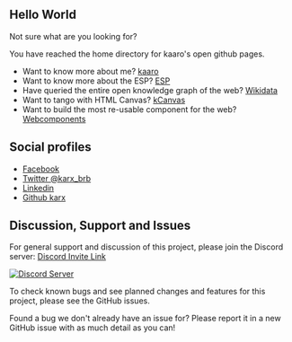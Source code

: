 ## Hello World
Not sure what are you looking for?

You have reached the home directory for kaaro's open github pages.
* Want to know more about me? [kaaro](/kaaro)
* Want to know more about the ESP? [ESP](/ESP)
* Have queried the entire open knowledge graph of the web? [Wikidata](/Wikidata)
* Want to tango with HTML Canvas? [kCanvas](/kCanvas)
* Want to build the most re-usable component for the web? [Webcomponents](/WebComponents)

## Social profiles
* [Facebook](https://www.facebook.com/karx01)
* [Twitter @karx_brb](https://twitter.com/karx_brb)
* [Linkedin](https://www.linkedin.com/in/karx01/)
* [Github karx](https://github.com/karx)


## Discussion, Support and Issues
For general support and discussion of this project, please join the Discord server: [Discord Invite Link](https://discord.gg/B2cERQ5)

[![Discord Server](https://discordapp.com/api/guilds/552881714196774953/widget.png?style=banner2)](https://discord.gg/B2cERQ5)

To check known bugs and see planned changes and features for this project, please see the GitHub issues.

Found a bug we don't already have an issue for? Please report it in a new GitHub issue with as much detail as you can!
